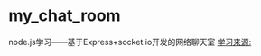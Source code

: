 my_chat_room
============

node.js学习——基于Express+socket.io开发的网络聊天室
[学习来源:](https://github.com/nswbmw/N-chat "Thanks")
